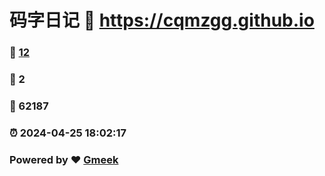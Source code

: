 # 码字日记 :link: https://cqmzgg.github.io 
### :page_facing_up: [12](https://cqmzgg.github.io/tag.html) 
### :speech_balloon: 2 
### :hibiscus: 62187 
### :alarm_clock: 2024-04-25 18:02:17 
### Powered by :heart: [Gmeek](https://github.com/Meekdai/Gmeek)
